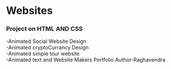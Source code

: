 <h1>Websites</h1>
<h3>Project on HTML AND CSS</h3>
-Animated Social Website Design<br>
-Animated cryptoCurrancy Design<br>
-Animated simple tour website<br>
-Animated text and Website Makers Portfolio
Author-Raghavendra
